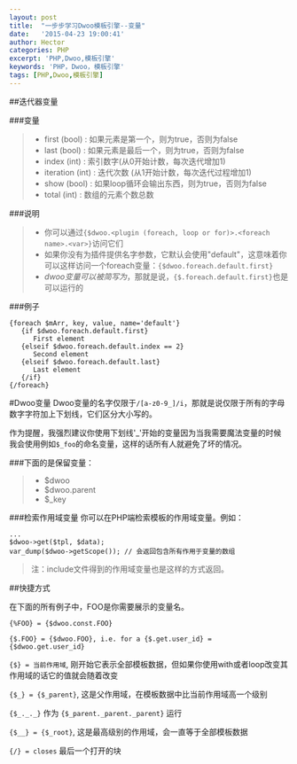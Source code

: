```yaml
---
layout: post
title:  "一步步学习Dwoo模板引擎--变量"
date:   '2015-04-23 19:00:41'
author: Hector
categories: PHP
excerpt: 'PHP,Dwoo,模板引擎'
keywords: 'PHP，Dwoo，模板引擎'
tags: [PHP,Dwoo,模板引擎]
---
```


##迭代器变量

###变量
> * first (bool) : 如果元素是第一个，则为true，否则为false
> * last (bool) : 如果元素是最后一个，则为true，否则为false
> * index (int) : 索引数字(从0开始计数，每次迭代增加1)
> * iteration (int) : 迭代次数 (从1开始计数，每次迭代过程增加1)
> * show (bool) : 如果loop循环会输出东西，则为true，否则为false
> * total (int) : 数组的元素个数总数

<!--more-->

###说明
> * 你可以通过`{$dwoo.<plugin (foreach, loop or for)>.<foreach name>.<var>}`访问它们
> * 如果你没有为插件提供名字参数，它默认会使用"default"，这意味着你可以这样访问一个foreach变量：`{$dwoo.foreach.default.first}`
> * $dwoo变量可以被简写为$，那就是说，`{$.foreach.default.first}`也是可以运行的

###例子

    {foreach $mArr, key, value, name='default'}
       {if $dwoo.foreach.default.first}
          First element
       {elseif $dwoo.foreach.default.index == 2}
          Second element
       {elseif $dwoo.foreach.default.last}
          Last element
       {/if}
    {/foreach}

#Dwoo变量
Dwoo变量的名字仅限于`/[a-z0-9_]/i`，那就是说仅限于所有的字母数字字符加上下划线，它们区分大小写的。

作为提醒，我强烈建议你使用下划线'_'开始的变量因为当我需要魔法变量的时候我会使用例如`$_foo`的命名变量，这样的话所有人就避免了坏的情况。

###下面的是保留变量：
> * $dwoo
> * $dwoo.parent
> * $_key

<!--more-->

###检索作用域变量
你可以在PHP端检索模板的作用域变量。例如：
    
    ...
    $dwoo->get($tpl, $data);
    var_dump($dwoo->getScope()); // 会返回包含所有作用于变量的数组

>注：include文件得到的作用域变量也是这样的方式返回。

##快捷方式

在下面的所有例子中，FOO是你需要展示的变量名。

`{%FOO} = {$dwoo.const.FOO}`

`{$.FOO} = {$dwoo.FOO}, i.e. for a {$.get.user_id} = {$dwoo.get.user_id}`

`{$} = 当前作用域`, 刚开始它表示全部模板数据，但如果你使用with或者loop改变其作用域的话它的值就会随着改变

`{$_} = {$_parent}`, 这是父作用域，在模板数据中比当前作用域高一个级别

`{$_._._}` 作为 `{$_parent._parent._parent}` 运行

<!--more-->

`{$__} = {$_root}`, 这是最高级别的作用域，会一直等于全部模板数据

`{/} = closes` 最后一个打开的块